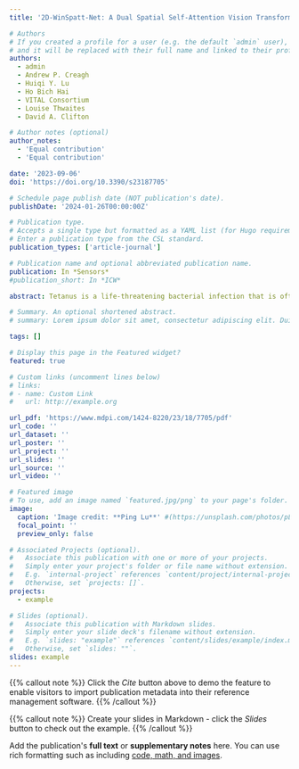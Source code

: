 ```yaml
---
title: '2D-WinSpatt-Net: A Dual Spatial Self-Attention Vision Transformer Boosts Classification of Tetanus Severity for Patients Wearing ECG Sensors in Low-and Middle-Income Countries'

# Authors
# If you created a profile for a user (e.g. the default `admin` user), write the username (folder name) here
# and it will be replaced with their full name and linked to their profile.
authors:
  - admin
  - Andrew P. Creagh
  - Huiqi Y. Lu
  - Ho Bich Hai
  - VITAL Consortium
  - Louise Thwaites
  - David A. Clifton

# Author notes (optional)
author_notes:
  - 'Equal contribution'
  - 'Equal contribution'

date: '2023-09-06'
doi: 'https://doi.org/10.3390/s23187705'

# Schedule page publish date (NOT publication's date).
publishDate: '2024-01-26T00:00:00Z'

# Publication type.
# Accepts a single type but formatted as a YAML list (for Hugo requirements).
# Enter a publication type from the CSL standard.
publication_types: ['article-journal']

# Publication name and optional abbreviated publication name.
publication: In *Sensors*
#publication_short: In *ICW*

abstract: Tetanus is a life-threatening bacterial infection that is often prevalent in low- and middle-income countries (LMIC), Vietnam included. Tetanus affects the nervous system, leading to muscle stiffness and spasms. Moreover, severe tetanus is associated with autonomic nervous system (ANS) dysfunction. To ensure early detection and effective management of ANS dysfunction, patients require continuous monitoring of vital signs using bedside monitors. Wearable electrocardiogram (ECG) sensors offer a more cost-effective and user-friendly alternative to bedside monitors. Machine learning-based ECG analysis can be a valuable resource for classifying tetanus severity; however, using existing ECG signal analysis is excessively time-consuming. Due to the fixed-sized kernel filters used in traditional convolutional neural networks (CNNs), they are limited in their ability to capture global context information. In this work, we propose a 2D-WinSpatt-Net, which is a novel Vision Transformer that contains both local spatial window self-attention and global spatial self-attention mechanisms. The 2D-WinSpatt-Net boosts the classification of tetanus severity in intensive-care settings for LMIC using wearable ECG sensors. The time series imaging—continuous wavelet transforms—is transformed from a one-dimensional ECG signal and input to the proposed 2D-WinSpatt-Net. In the classification of tetanus severity levels, 2D-WinSpatt-Net surpasses state-of-the-art methods in terms of performance and accuracy. It achieves remarkable results with an F1 score of 0.88 ± 0.00, precision of 0.92 ± 0.02, recall of 0.85 ± 0.01, specificity of 0.96 ± 0.01, accuracy of 0.93 ± 0.02 and AUC of 0.90 ± 0.00.

# Summary. An optional shortened abstract.
# summary: Lorem ipsum dolor sit amet, consectetur adipiscing elit. Duis posuere tellus ac convallis placerat. Proin tincidunt magna sed ex sollicitudin condimentum.

tags: []

# Display this page in the Featured widget?
featured: true

# Custom links (uncomment lines below)
# links:
# - name: Custom Link
#   url: http://example.org

url_pdf: 'https://www.mdpi.com/1424-8220/23/18/7705/pdf'
url_code: ''
url_dataset: ''
url_poster: ''
url_project: ''
url_slides: ''
url_source: ''
url_video: ''

# Featured image
# To use, add an image named `featured.jpg/png` to your page's folder.
image:
  caption: 'Image credit: **Ping Lu**' #(https://unsplash.com/photos/pLCdAaMFLTE)'
  focal_point: ''
  preview_only: false

# Associated Projects (optional).
#   Associate this publication with one or more of your projects.
#   Simply enter your project's folder or file name without extension.
#   E.g. `internal-project` references `content/project/internal-project/index.md`.
#   Otherwise, set `projects: []`.
projects:
  - example

# Slides (optional).
#   Associate this publication with Markdown slides.
#   Simply enter your slide deck's filename without extension.
#   E.g. `slides: "example"` references `content/slides/example/index.md`.
#   Otherwise, set `slides: ""`.
slides: example
---
```


{{% callout note %}}
Click the _Cite_ button above to demo the feature to enable visitors to import publication metadata into their reference management software.
{{% /callout %}}

{{% callout note %}}
Create your slides in Markdown - click the _Slides_ button to check out the example.
{{% /callout %}}

Add the publication's **full text** or **supplementary notes** here. You can use rich formatting such as including [code, math, and images](https://docs.hugoblox.com/content/writing-markdown-latex/).
